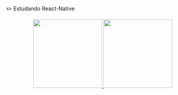 ✏️ Estudando React-Native
<div align="center">
  <a href="https://github.com/Jorgeluisreis">
  <img height="180em" src="https://github-readme-stats.vercel.app/api?username=Jorgeluisreis&show_icons=true&theme=dracula&include_all_commits=true&count_private=true"/>
  <img height="180em" src="https://github-readme-stats.vercel.app/api/top-langs/?username=Jorgeluisreis&layout=compact&langs_count=7&theme=dracula"/>
</div>
